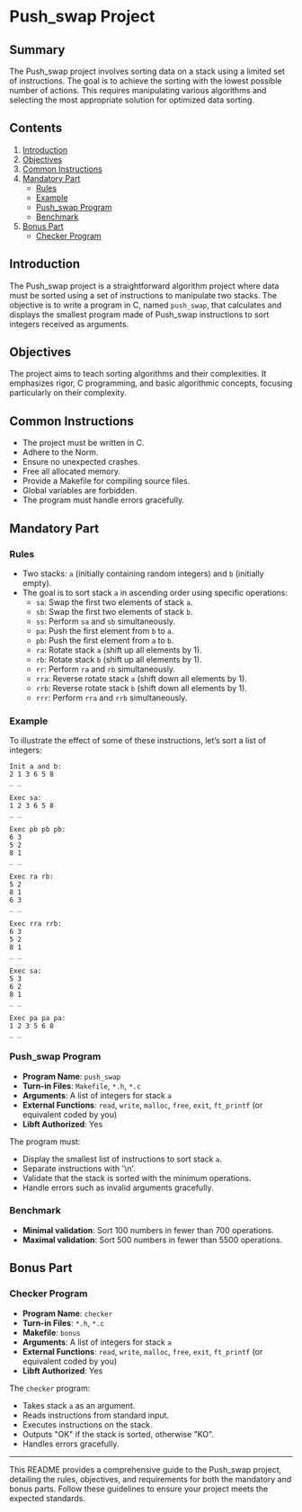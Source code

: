 # Push_swap Project

## Summary
The Push_swap project involves sorting data on a stack using a limited set of instructions. The goal is to achieve the sorting with the lowest possible number of actions. This requires manipulating various algorithms and selecting the most appropriate solution for optimized data sorting.

## Contents
1. [Introduction](#introduction)
2. [Objectives](#objectives)
3. [Common Instructions](#common-instructions)
4. [Mandatory Part](#mandatory-part)
   - [Rules](#rules)
   - [Example](#example)
   - [Push_swap Program](#push_swap-program)
   - [Benchmark](#benchmark)
5. [Bonus Part](#bonus-part)
   - [Checker Program](#checker-program)

## Introduction
The Push_swap project is a straightforward algorithm project where data must be sorted using a set of instructions to manipulate two stacks. The objective is to write a program in C, named `push_swap`, that calculates and displays the smallest program made of Push_swap instructions to sort integers received as arguments.

## Objectives
The project aims to teach sorting algorithms and their complexities. It emphasizes rigor, C programming, and basic algorithmic concepts, focusing particularly on their complexity.

## Common Instructions
- The project must be written in C.
- Adhere to the Norm.
- Ensure no unexpected crashes.
- Free all allocated memory.
- Provide a Makefile for compiling source files.
- Global variables are forbidden.
- The program must handle errors gracefully.

## Mandatory Part

### Rules
- Two stacks: `a` (initially containing random integers) and `b` (initially empty).
- The goal is to sort stack `a` in ascending order using specific operations:
  - `sa`: Swap the first two elements of stack `a`.
  - `sb`: Swap the first two elements of stack `b`.
  - `ss`: Perform `sa` and `sb` simultaneously.
  - `pa`: Push the first element from `b` to `a`.
  - `pb`: Push the first element from `a` to `b`.
  - `ra`: Rotate stack `a` (shift up all elements by 1).
  - `rb`: Rotate stack `b` (shift up all elements by 1).
  - `rr`: Perform `ra` and `rb` simultaneously.
  - `rra`: Reverse rotate stack `a` (shift down all elements by 1).
  - `rrb`: Reverse rotate stack `b` (shift down all elements by 1).
  - `rrr`: Perform `rra` and `rrb` simultaneously.

### Example
To illustrate the effect of some of these instructions, let’s sort a list of integers:
```
Init a and b:
2 1 3 6 5 8
_ _

Exec sa:
1 2 3 6 5 8
_ _

Exec pb pb pb:
6 3
5 2
8 1
_ _

Exec ra rb:
5 2
8 1
6 3
_ _

Exec rra rrb:
6 3
5 2
8 1
_ _

Exec sa:
5 3
6 2
8 1
_ _

Exec pa pa pa:
1 2 3 5 6 8
_ _
```

### Push_swap Program
- **Program Name**: `push_swap`
- **Turn-in Files**: `Makefile`, `*.h`, `*.c`
- **Arguments**: A list of integers for stack `a`
- **External Functions**: `read`, `write`, `malloc`, `free`, `exit`, `ft_printf` (or equivalent coded by you)
- **Libft Authorized**: Yes

The program must:
- Display the smallest list of instructions to sort stack `a`.
- Separate instructions with '\n'.
- Validate that the stack is sorted with the minimum operations.
- Handle errors such as invalid arguments gracefully.

### Benchmark
- **Minimal validation**: Sort 100 numbers in fewer than 700 operations.
- **Maximal validation**: Sort 500 numbers in fewer than 5500 operations.

## Bonus Part

### Checker Program
- **Program Name**: `checker`
- **Turn-in Files**: `*.h`, `*.c`
- **Makefile**: `bonus`
- **Arguments**: A list of integers for stack `a`
- **External Functions**: `read`, `write`, `malloc`, `free`, `exit`, `ft_printf` (or equivalent coded by you)
- **Libft Authorized**: Yes

The `checker` program:
- Takes stack `a` as an argument.
- Reads instructions from standard input.
- Executes instructions on the stack.
- Outputs "OK" if the stack is sorted, otherwise "KO".
- Handles errors gracefully.
---

This README provides a comprehensive guide to the Push_swap project, detailing the rules, objectives, and requirements for both the mandatory and bonus parts. Follow these guidelines to ensure your project meets the expected standards.
